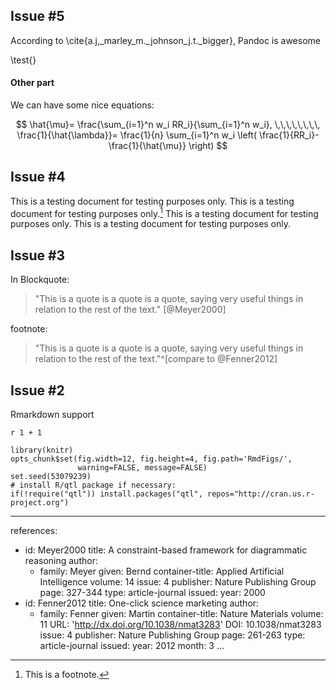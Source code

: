 ## Issue #5

According to \cite{a.j,_marley_m._johnson_j.t._bigger}, Pandoc is awesome

\test{}

#### Other part

We can have some nice equations:

$$
\hat{\mu}= \frac{\sum_{i=1}^n w_i RR_i}{\sum_{i=1}^n w_i}, \,\,\,\,\,\,\,\, \frac{1}{\hat{\lambda}}= \frac{1}{n} \sum_{i=1}^n w_i \left( \frac{1}{RR_i}-\frac{1}{\hat{\mu}} \right)
$$

## Issue #4

This is a testing document for testing purposes only. This is a testing document for testing purposes only.[^1] This is a testing document for testing purposes only. This is a testing document for testing purposes only.

[^1]: This is a footnote.

## Issue #3

In Blockquote:

> "This is a quote is a quote is a quote, saying very useful things in relation to the rest of the text." [@Meyer2000]

footnote:

> "This is a quote is a quote is a quote, saying very useful things in relation to the rest of the text."^[compare to  @Fenner2012]

## Issue #2

Rmarkdown support

`r 1 + 1`

```{r knitr_options, include=FALSE}
library(knitr)
opts_chunk$set(fig.width=12, fig.height=4, fig.path='RmdFigs/',
               warning=FALSE, message=FALSE)
set.seed(53079239)
# install R/qtl package if necessary:
if(!require("qtl")) install.packages("qtl", repos="http://cran.us.r-project.org")
```

---
references:
- id: Meyer2000
  title: A constraint-based framework for diagrammatic reasoning
  author:
  - family: Meyer
    given: Bernd
  container-title: Applied Artificial Intelligence
  volume: 14
  issue: 4
  publisher: Nature Publishing Group
  page: 327-344
  type: article-journal
  issued:
    year: 2000
- id: Fenner2012
  title: One-click science marketing
  author:
  - family: Fenner
    given: Martin
  container-title: Nature Materials
  volume: 11
  URL: 'http://dx.doi.org/10.1038/nmat3283'
  DOI: 10.1038/nmat3283
  issue: 4
  publisher: Nature Publishing Group
  page: 261-263
  type: article-journal
  issued:
    year: 2012
    month: 3
...
